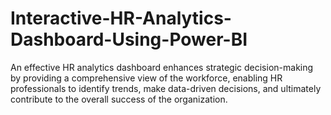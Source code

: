 # Interactive-HR-Analytics-Dashboard-Using-Power-BI
An effective HR analytics dashboard enhances strategic decision-making by providing a comprehensive view of the workforce, enabling HR professionals to identify trends, make data-driven decisions, and ultimately contribute to the overall success of the organization.
